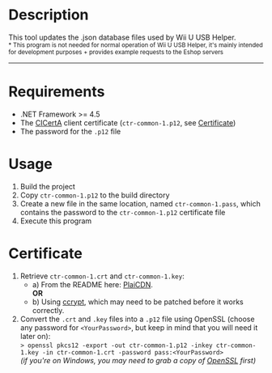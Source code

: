 # Description
This tool updates the .json database files used by Wii U USB Helper.    
<sub>* This program is not needed for normal operation of Wii U USB Helper, it's mainly intended for development purposes + provides example requests to the Eshop servers</sub>

---

# Requirements

- .NET Framework >= 4.5
- The [CICertA](https://www.3dbrew.org/wiki/ClCertA) client certificate (`ctr-common-1.p12`, see [Certificate](#Certificate))
- The password for the `.p12` file

# Usage
1. Build the project
2. Copy `ctr-common-1.p12` to the build directory
3. Create a new file in the same location, named `ctr-common-1.pass`, which contains the password to the `ctr-common-1.p12` certificate file
4. Execute this program

# Certificate
1. Retrieve `ctr-common-1.crt` and `ctr-common-1.key`:
   * a) From the README here: [PlaiCDN](https://github.com/Plailect/PlaiCDN).    
    **OR**
   * b) Using [ccrypt](https://github.com/SciresM/ccrypt), which may need to be patched before it works correctly.
2. Convert the `.crt` and `.key` files into a `.p12` file using OpenSSL (choose any password for `<YourPassword>`, but keep in mind that you will need it later on):    
  `> openssl pkcs12 -export -out ctr-common-1.p12 -inkey ctr-common-1.key -in ctr-common-1.crt -password pass:<YourPassword>`    
  *(if you're on Windows, you may need to grab a copy of [OpenSSL](https://indy.fulgan.com/SSL/) first)*
